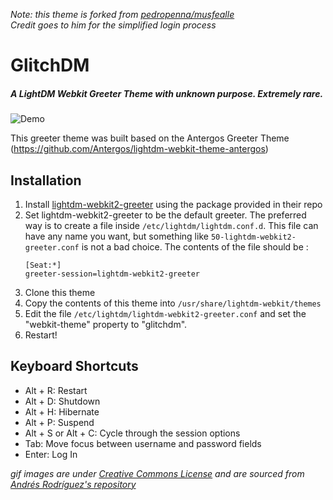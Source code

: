 *Note: this theme is forked from [pedropenna/musfealle](https://github.com/pedropenna/musfealle)*  
*Credit goes to him for the simplified login process*

# GlitchDM

##### A LightDM Webkit Greeter Theme with unknown purpose.  Extremely rare.

![Demo](img/glitch-demo.gif?raw=true)

This greeter theme was built based on the Antergos Greeter Theme (https://github.com/Antergos/lightdm-webkit-theme-antergos)


## Installation

1. Install [lightdm-webkit2-greeter](https://github.com/Antergos/lightdm-webkit2-greeter) using the package provided in their repo
2. Set lightdm-webkit2-greeter to be the default greeter.  The preferred way is to create a file inside `/etc/lightdm/lightdm.conf.d`.  This file can have any name you want, but something like `50-lightdm-webkit2-greeter.conf` is not a bad choice.  The contents of the file should be :
    ```
    [Seat:*]
    greeter-session=lightdm-webkit2-greeter
    ```
3. Clone this theme
4. Copy the contents of this theme into `/usr/share/lightdm-webkit/themes`
5. Edit the file `/etc/lightdm/lightdm-webkit2-greeter.conf` and set the
"webkit-theme" property to "glitchdm".
6. Restart!


## Keyboard Shortcuts

- Alt + R: Restart
- Alt + D: Shutdown
- Alt + H: Hibernate
- Alt + P: Suspend
- Alt + S or Alt + C: Cycle through the session options
- Tab: Move focus between username and password fields
- Enter: Log In

*gif images are under [Creative Commons License](https://gitlab.com/mixedCase/sddm-lain-wired-theme/raw/master/LICENSE) and are sourced from [Andrés Rodríguez's repository](https://gitlab.com/mixedCase/sddm-lain-wired-theme/tree/master)*

